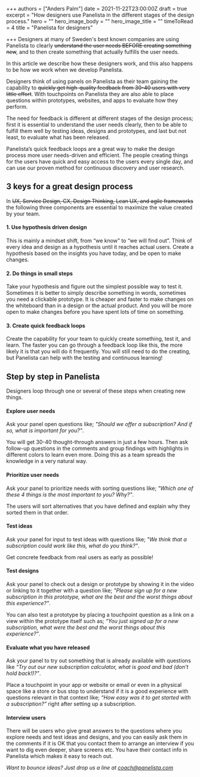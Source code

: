 +++
authors = ["Anders Palm"]
date = 2021-11-22T23:00:00Z
draft = true
excerpt = "How designers use Panelista in the different stages of the design process."
hero = ""
hero_image_body = ""
hero_image_title = ""
timeToRead = 4
title = "Panelista for designers"

+++
Designers at many of Sweden's best known companies are using Panelista to clearly ~~understand the user needs BEFORE creating something new~~, and to then create something that actually fulfills the user needs. 

In this article we describe how these designers work, and this also happens to be how we work when we develop Panelista.

Designers think of using panels on Panelista as their team gaining the capability to ~~quickly get high-quality feedback from 30-40 users with very little effort~~. With touchpoints on Panelista they are also able to place questions within prototypes, websites, and apps to evaluate how they perform. 

The need for feedback is different at different stages of the design process; first it is essential to understand the user needs clearly, then to be able to fulfill them well by testing ideas, designs and prototypes, and last but not least, to evaluate what has been released.

Panelista’s quick feedback loops are a great way to make the design process more user needs-driven and efficient. The people creating things for the users have quick and easy access to the users every single day, and can use our proven method for continuous discovery and user research.

## 3 keys for a great design process
In ~~UX, Service Design, CX, Design Thinking, Lean UX, and agile frameworks~~ the following three components are essential to maximize the value created by your team.

#### 1. Use hypothesis driven design
This is mainly a mindset shift, from “we know” to “we will find out”. Think of every idea and design as a hypothesis until it reaches actual users. Create a hypothesis based on the insights you have today, and be open to make changes.

#### 2. Do things in small steps
Take your hypothesis and figure out the simplest possible way to test it. Sometimes it is better to simply describe something in words, sometimes you need a clickable prototype. It is cheaper and faster to make changes on the whiteboard than in a design or the actual product. And you will be more open to make changes before you have spent lots of time on something.

#### 3. Create quick feedback loops
Create the capability for your team to quickly create something, test it, and learn. The faster you can go through a feedback loop like this, the more likely it is that you will do it frequently. You will still need to do the creating, but Panelista can help with the testing and continuous learning!

## Step by step in Panelista
Designers loop through one or several of these steps when creating new things.

#### Explore user needs
Ask your panel open questions like; *"Should we offer a subscription? And if so, what is important for you?"*. 

You will get 30-40 thought-through answers in just a few hours. Then ask follow-up questions in the comments and group findings with highlights in different colors to learn even more. Doing this as a team spreads the knowledge in a very natural way.

#### Prioritize user needs
Ask your panel to prioritize needs with sorting questions like; *"Which one of these 4 things is the most important to you? Why?"*. 

The users will sort alternatives that you have defined and explain why they sorted them in that order. 

#### Test ideas
Ask your panel for input to test ideas with questions like; *"We think that a subscription could work like this, what do you think?"*. 

Get concrete feedback from real users as early as possible!

#### Test designs
Ask your panel to check out a design or prototype by showing it in the video or linking to it together with a question like; *"Please sign up for a new subscription in this prototype, what are the best and the worst things about this experience?"*. 

You can also test a prototype by placing a touchpoint question as a link on a view within the prototype itself such as; *“You just signed up for a new subscription, what were the best and the worst things about this experience?”*.

#### Evaluate what you have released
Ask your panel to try out something that is already available with questions like *“Try out our new subscription calculator, what is good and bad (don’t hold back!)?”*. 

Place a touchpoint in your app or website or email or even in a physical space like a store or bus stop to understand if it is a good experience with questions relevant in that context like; *“How easy was it to get started with a subscription?”* right after setting up a subscription.

#### Interview users
There will be users who give great answers to the questions where you explore needs and test ideas and designs, and you can easily ask them in the comments if it is OK that you contact them to arrange an interview if you want to dig even deeper, share screens etc. You have their contact info in Panelista which makes it easy to reach out.

*Want to bounce ideas? Just drop us a line at coach@panelista.com*